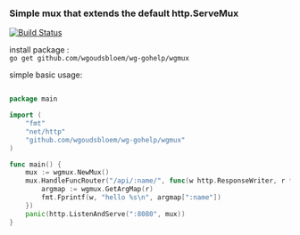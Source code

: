 <h3>Simple mux that extends the default http.ServeMux</h3>

[![Build Status](https://travis-ci.org/wgoudsbloem/wg-gohelp.svg?branch=master)](https://travis-ci.org/wgoudsbloem/wg-gohelp)

install package :  
```go get github.com/wgoudsbloem/wg-gohelp/wgmux```

simple basic usage:
```GO

package main

import (
    "fmt"
    "net/http"
    "github.com/wgoudsbloem/wg-gohelp/wgmux"
)

func main() {
    mux := wgmux.NewMux()
    mux.HandleFuncRouter("/api/:name/", func(w http.ResponseWriter, r *http.Request) {
        argmap := wgmux.GetArgMap(r)
        fmt.Fprintf(w, "hello %s\n", argmap[":name"])
    })
    panic(http.ListenAndServe(":8080", mux))
}

```